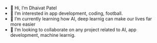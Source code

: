 - 👋 Hi, I’m Dhaivat Patel
- 👀 I’m interested in app development, coding, football.
- 🌱 I’m currently learning how AI, deep learnig can make our lives far more easier
- 💞️ I’m looking to collaborate on any project related to AI, app development, machine learnig.


<!---
Dhaivat717/Dhaivat717 is a ✨ special ✨ repository because its `README.md` (this file) appears on your GitHub profile.
You can click the Preview link to take a look at your changes.
--->
